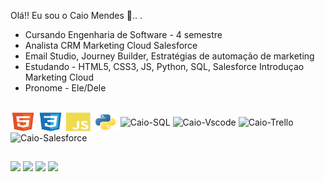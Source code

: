  Olá!! Eu sou o Caio Mendes 💾..
.
- Cursando Engenharia de Software - 4 semestre
- Analista CRM Marketing Cloud Salesforce
- Email Studio, Journey Builder, Estratégias de automação de marketing
- Estudando - HTML5, CSS3, JS, Python, SQL, Salesforce Introduçao Marketing Cloud
- Pronome - Ele/Dele 

<div style="display: inline_block"><br>
  <img align="center" alt="Caio-HTML" height="30" width="40" src="https://raw.githubusercontent.com/devicons/devicon/master/icons/html5/html5-original.svg">
  <img align="center" alt="Caio-CSS" height="30" width="40" src="https://raw.githubusercontent.com/devicons/devicon/master/icons/css3/css3-original.svg">
  <img align="center" alt="Caio-Js" height="30" width="40" src="https://raw.githubusercontent.com/devicons/devicon/master/icons/javascript/javascript-plain.svg">
  <img align="center" alt="Caio-Python" height="30" width="40" src="https://raw.githubusercontent.com/devicons/devicon/master/icons/python/python-original.svg">
  <img align="center" alt="Caio-SQL" height="30" width="40"
src="https://cdn.jsdelivr.net/gh/devicons/devicon/icons/mysql/mysql-original.svg" />
  <img align="center" alt="Caio-Vscode" height="30" width="40" 
src="https://cdn.jsdelivr.net/gh/devicons/devicon/icons/visualstudio/visualstudio-plain.svg" > 
  <img align="center" alt="Caio-Trello" height="30" width="40"
src="https://cdn.jsdelivr.net/gh/devicons/devicon/icons/trello/trello-plain.svg" />
  <img align="center" alt="Caio-Salesforce" height="30" width="40" src="https://cdn.jsdelivr.net/gh/devicons/devicon/icons/salesforce/salesforce-original.svg" />
          
          
 
</div>


##


<div> 
  <a href="https://www.instagram.com/caiomendes25/"_blank"><img src="https://img.shields.io/badge/-Instagram-black?style=for-the-badge&logo=instagram&logoColor=white" target="_blank"></a>
 <a href="Caiomendes25#1017"><img src="https://img.shields.io/badge/Discord-7289DA?style=for-the-badge&logo=discord&logoColor=white" target="_blank"></a> 
  <a href = "mailto:Caio.mlateral@gmail.com"><img src="https://img.shields.io/badge/-Gmail-%23333?style=for-the-badge&logo=gmail&logoColor=white" target="_blank"></a>
  <a href="https://www.linkedin.com/in/caio-mendes-b6aa13217/" target="_blank"><img src="https://img.shields.io/badge/-LinkedIn-%230077B5?style=for-the-badge&logo=linkedin&logoColor=white" target="_blank"></a> 
  
</div>

